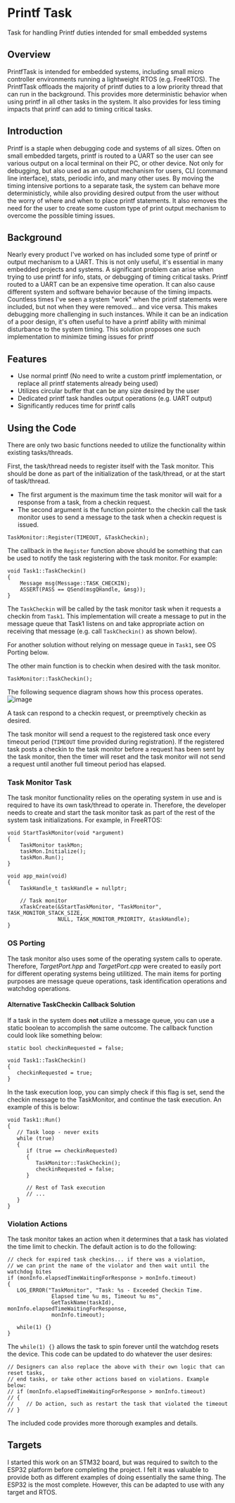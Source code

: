 # Printf Task
Task for handling Printf duties intended for small embedded systems

## Overview
PrintfTask is intended for embedded systems, including small micro controller environments running a lightweight RTOS (e.g. FreeRTOS). The PrintfTask offloads the majority of printf duties to a low priority thread that can run in the background. This provides more deterministic behavior when using printf in all other tasks in the system. It also provides for less timing impacts that printf can add to timing critical tasks.

## Introduction
Printf is a staple when debugging code and systems of all sizes. Often on small embedded targets, printf is routed to a UART so the user can see various output on a local terminal on their PC, or other device. Not only for debugging, but also used as an output mechanism for users, CLI (command line interface), stats, periodic info, and many other uses.  By moving the timing intensive portions to a separate task, the system can behave more deterministicly, while also providing desired output from the user without the worry of where and when to place printf statements.  It also removes the need for the user to create some custom type of print output mechanism to overcome the possible timing issues.

## Background
Nearly every product I've worked on has included some type of printf or output mechanism to a UART. This is not only useful, it's essential in many embedded projects and systems. A significant problem can arise when trying to use printf for info, stats, or debugging of timing critical tasks. Printf routed to a UART can be an expensive time operation. It can also cause different system and software behavior because of the timing impacts. Countless times I've seen a system "work" when the printf statements were included, but not when they were removed... and vice versa. This makes debugging more challenging in such instances. While it can be an indication of a poor design, it's often useful to have a printf ability with minimal disturbance to the system timing.  This solution proposes one such implementation to minimize timing issues for printf

## Features
- Use normal printf (No need to write a custom printf implementation, or replace all printf statements already being used)
- Utilizes circular buffer that can be any size desired by the user
- Dedicated printf task handles output operations (e.g. UART output)
- Significantly reduces time for printf calls


## Using the Code
There are only two basic functions needed to utilize the functionality within existing tasks/threads.

First, the task/thread needs to register itself with the Task monitor. This should be done as part of the initialization of the task/thread, or at the start of task/thread.

- The first argument is the maximum time the task monitor will wait for a response from a task, from a checkin request.
- The second argument is the function pointer to the checkin call the task monitor uses to send a message to the task when a checkin request is issued.

```
TaskMonitor::Register(TIMEOUT, &TaskCheckin);
```
The callback in the `Register` function above should be something that can be used to notify the task registering with the task monitor.  For example:

```
void Task1::TaskCheckin()
{
    Message msg(Message::TASK_CHECKIN);
    ASSERT(PASS == QSend(msgQHandle, &msg));
} 
```

The `TaskCheckin` will be called by the task monitor task when it requests a checkin from `Task1`. This implementation will create a message to put in the message queue that Task1 listens on and take appropriate action on receiving that message (e.g. call `TaskCheckin()` as shown below).

For another solution without relying on message queue in `Task1`, see OS Porting below.

The other main function is to checkin when desired with the task monitor.

```
TaskMonitor::TaskCheckin();
```
The following sequence diagram shows how this process operates.
![image](https://user-images.githubusercontent.com/26239627/198851117-43866cd8-f42d-49a7-b140-38054fe01c95.png)

A task can respond to a checkin request, or preemptively checkin as desired.

The task monitor will send a request to the registered task once every timeout period (`TIMEOUT` time provided during registration). If the registered task posts a checkin to the task monitor before a request has been sent by the task monitor, then the timer will reset and the task monitor will not send a request until another full timeout period has elapsed.

### Task Monitor Task
The task monitor functionality relies on the operating system in use and is required to have its own task/thread to operate in. Therefore, the developer needs to create and start the task monitor task as part of the rest of the system task initializations. For example, in FreeRTOS:

```
void StartTaskMonitor(void *argument)
{
    TaskMonitor taskMon;
    taskMon.Initialize();
    taskMon.Run();
}

void app_main(void)
{
    TaskHandle_t taskHandle = nullptr;

    // Task monitor
    xTaskCreate(&StartTaskMonitor, "TaskMonitor", TASK_MONITOR_STACK_SIZE, 
                NULL, TASK_MONITOR_PRIORITY, &taskHandle);
}
```

### OS Porting
The task monitor also uses some of the operating system calls to operate. Therefore, *TargetPort.hpp* and *TargetPort.cpp* were created to easily port for different operating systems being utilitized. The main items for porting purposes are message queue operations, task identification operations and watchdog operations.

#### Alternative TaskCheckin Callback Solution
If a task in the system does **not** utilize a message queue, you can use a static boolean to accomplish the same outcome. The callback function could look like something below:

```
static bool checkinRequested = false;

void Task1::TaskCheckin() 
{ 
   checkinRequested = true;
} 
```
In the task execution loop, you can simply check if this flag is set, send the checkin message to the TaskMonitor, and continue the task execution.  An example of this is below:

```
void Task1::Run()
{
   // Task loop - never exits
   while (true)
   {
      if (true == checkinRequested)
      {
         TaskMonitor::TaskCheckin();
         checkinRequested = false;
      }

      // Rest of Task execution
      // ...
   }
}
```
### Violation Actions
The task monitor takes an action when it determines that a task has violated the time limit to checkin. The default action is to do the following:

```
// check for expired task checkins... if there was a violation, 
// we can print the name of the violator and then wait until the watchdog bites
if (monInfo.elapsedTimeWaitingForResponse > monInfo.timeout)
{
   LOG_ERROR("TaskMonitor", "Task: %s - Exceeded Checkin Time. 
              Elapsed time %u ms, Timeout %u ms",
              GetTaskName(taskId), monInfo.elapsedTimeWaitingForResponse, 
              monInfo.timeout);

   while(1) {}
}
```
The `while(1) {}` allows the task to spin forever until the watchdog resets the device. This code can be updated to do whatever the user desires:

```
// Designers can also replace the above with their own logic that can reset tasks, 
// end tasks, or take other actions based on violations. Example below:
// if (monInfo.elapsedTimeWaitingForResponse > monInfo.timeout)
// {
//    // Do action, such as restart the task that violated the timeout
// }
```
The included code provides more thorough examples and details.

## Targets
I started this work on an STM32 board, but was required to switch to the ESP32 platform before completing the project.  I felt it was valuable to provide both as different examples of doing essentially the same thing.  The ESP32 is the most complete. However, this can be adapted to use with any target and RTOS.
